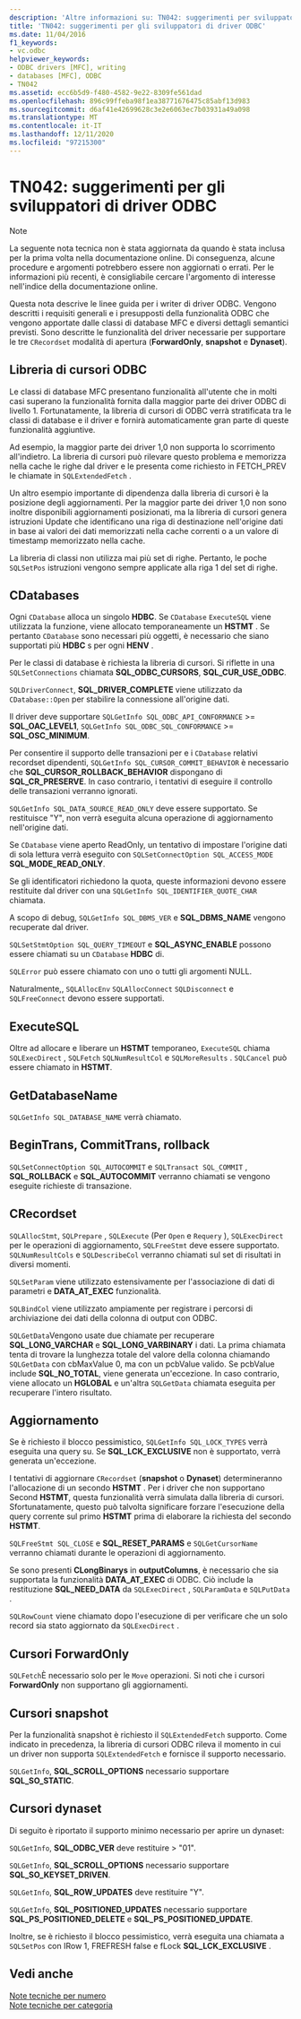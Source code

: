 ```yaml
---
description: 'Altre informazioni su: TN042: suggerimenti per sviluppatori di driver ODBC'
title: 'TN042: suggerimenti per gli sviluppatori di driver ODBC'
ms.date: 11/04/2016
f1_keywords:
- vc.odbc
helpviewer_keywords:
- ODBC drivers [MFC], writing
- databases [MFC], ODBC
- TN042
ms.assetid: ecc6b5d9-f480-4582-9e22-8309fe561dad
ms.openlocfilehash: 896c99ffeba98f1ea38771676475c85abf13d983
ms.sourcegitcommit: d6af41e42699628c3e2e6063ec7b03931a49a098
ms.translationtype: MT
ms.contentlocale: it-IT
ms.lasthandoff: 12/11/2020
ms.locfileid: "97215300"
---
```

# <a name="tn042-odbc-driver-developer-recommendations"></a>TN042: suggerimenti per gli sviluppatori di driver ODBC

> [!NOTE]
> La seguente nota tecnica non è stata aggiornata da quando è stata inclusa per la prima volta nella documentazione online. Di conseguenza, alcune procedure e argomenti potrebbero essere non aggiornati o errati. Per le informazioni più recenti, è consigliabile cercare l'argomento di interesse nell'indice della documentazione online.

Questa nota descrive le linee guida per i writer di driver ODBC. Vengono descritti i requisiti generali e i presupposti della funzionalità ODBC che vengono apportate dalle classi di database MFC e diversi dettagli semantici previsti. Sono descritte le funzionalità del driver necessarie per supportare le tre `CRecordset` modalità di apertura (**ForwardOnly**, **snapshot** e **Dynaset**).

## <a name="odbcs-cursor-library"></a>Libreria di cursori ODBC

Le classi di database MFC presentano funzionalità all'utente che in molti casi superano la funzionalità fornita dalla maggior parte dei driver ODBC di livello 1. Fortunatamente, la libreria di cursori di ODBC verrà stratificata tra le classi di database e il driver e fornirà automaticamente gran parte di queste funzionalità aggiuntive.

Ad esempio, la maggior parte dei driver 1,0 non supporta lo scorrimento all'indietro. La libreria di cursori può rilevare questo problema e memorizza nella cache le righe dal driver e le presenta come richiesto in FETCH_PREV le chiamate in `SQLExtendedFetch` .

Un altro esempio importante di dipendenza dalla libreria di cursori è la posizione degli aggiornamenti. Per la maggior parte dei driver 1,0 non sono inoltre disponibili aggiornamenti posizionati, ma la libreria di cursori genera istruzioni Update che identificano una riga di destinazione nell'origine dati in base ai valori dei dati memorizzati nella cache correnti o a un valore di timestamp memorizzato nella cache.

La libreria di classi non utilizza mai più set di righe. Pertanto, le poche `SQLSetPos` istruzioni vengono sempre applicate alla riga 1 del set di righe.

## <a name="cdatabases"></a>CDatabases

Ogni `CDatabase` alloca un singolo **HDBC**. Se `CDatabase` `ExecuteSQL` viene utilizzata la funzione, viene allocato temporaneamente un **HSTMT** . Se pertanto `CDatabase` sono necessari più oggetti, è necessario che siano supportati più **HDBC** s per ogni **HENV** .

Per le classi di database è richiesta la libreria di cursori. Si riflette in una `SQLSetConnections` chiamata **SQL_ODBC_CURSORS**, **SQL_CUR_USE_ODBC**.

`SQLDriverConnect`, **SQL_DRIVER_COMPLETE** viene utilizzato da `CDatabase::Open` per stabilire la connessione all'origine dati.

Il driver deve supportare `SQLGetInfo SQL_ODBC_API_CONFORMANCE`  >=  **SQL_OAC_LEVEL1**, `SQLGetInfo SQL_ODBC_SQL_CONFORMANCE`  >=  **SQL_OSC_MINIMUM**.

Per consentire il supporto delle transazioni per e i `CDatabase` relativi recordset dipendenti, `SQLGetInfo SQL_CURSOR_COMMIT_BEHAVIOR` è necessario che **SQL_CURSOR_ROLLBACK_BEHAVIOR** dispongano di **SQL_CR_PRESERVE**. In caso contrario, i tentativi di eseguire il controllo delle transazioni verranno ignorati.

`SQLGetInfo SQL_DATA_SOURCE_READ_ONLY` deve essere supportato. Se restituisce "Y", non verrà eseguita alcuna operazione di aggiornamento nell'origine dati.

Se `CDatabase` viene aperto ReadOnly, un tentativo di impostare l'origine dati di sola lettura verrà eseguito con `SQLSetConnectOption SQL_ACCESS_MODE` **SQL_MODE_READ_ONLY**.

Se gli identificatori richiedono la quota, queste informazioni devono essere restituite dal driver con una `SQLGetInfo SQL_IDENTIFIER_QUOTE_CHAR` chiamata.

A scopo di debug, `SQLGetInfo SQL_DBMS_VER` e **SQL_DBMS_NAME** vengono recuperate dal driver.

`SQLSetStmtOption SQL_QUERY_TIMEOUT` e **SQL_ASYNC_ENABLE** possono essere chiamati su un `CDatabase` **HDBC** di.

`SQLError` può essere chiamato con uno o tutti gli argomenti NULL.

Naturalmente,, `SQLAllocEnv` `SQLAllocConnect` `SQLDisconnect` e `SQLFreeConnect` devono essere supportati.

## <a name="executesql"></a>ExecuteSQL

Oltre ad allocare e liberare un **HSTMT** temporaneo, `ExecuteSQL` chiama `SQLExecDirect` , `SQLFetch` `SQLNumResultCol` e `SQLMoreResults` . `SQLCancel` può essere chiamato in **HSTMT**.

## <a name="getdatabasename"></a>GetDatabaseName

`SQLGetInfo SQL_DATABASE_NAME` verrà chiamato.

## <a name="begintrans-committrans-rollback"></a>BeginTrans, CommitTrans, rollback

`SQLSetConnectOption SQL_AUTOCOMMIT` e `SQLTransact SQL_COMMIT` , **SQL_ROLLBACK** e **SQL_AUTOCOMMIT** verranno chiamati se vengono eseguite richieste di transazione.

## <a name="crecordsets"></a>CRecordset

`SQLAllocStmt`, `SQLPrepare` , `SQLExecute` (Per `Open` e `Requery` ), `SQLExecDirect` per le operazioni di aggiornamento, `SQLFreeStmt` deve essere supportato. `SQLNumResultCols` e `SQLDescribeCol` verranno chiamati sul set di risultati in diversi momenti.

`SQLSetParam` viene utilizzato estensivamente per l'associazione di dati di parametri e **DATA_AT_EXEC** funzionalità.

`SQLBindCol` viene utilizzato ampiamente per registrare i percorsi di archiviazione dei dati della colonna di output con ODBC.

`SQLGetData`Vengono usate due chiamate per recuperare **SQL_LONG_VARCHAR** e **SQL_LONG_VARBINARY** i dati. La prima chiamata tenta di trovare la lunghezza totale del valore della colonna chiamando `SQLGetData` con cbMaxValue 0, ma con un pcbValue valido. Se pcbValue include **SQL_NO_TOTAL**, viene generata un'eccezione. In caso contrario, viene allocato un **HGLOBAL** e un'altra `SQLGetData` chiamata eseguita per recuperare l'intero risultato.

## <a name="updating"></a>Aggiornamento

Se è richiesto il blocco pessimistico, `SQLGetInfo SQL_LOCK_TYPES` verrà eseguita una query su. Se **SQL_LCK_EXCLUSIVE** non è supportato, verrà generata un'eccezione.

I tentativi di aggiornare `CRecordset` (**snapshot** o **Dynaset**) determineranno l'allocazione di un secondo **HSTMT** . Per i driver che non supportano Second **HSTMT**, questa funzionalità verrà simulata dalla libreria di cursori. Sfortunatamente, questo può talvolta significare forzare l'esecuzione della query corrente sul primo **HSTMT** prima di elaborare la richiesta del secondo **HSTMT**.

`SQLFreeStmt SQL_CLOSE` e **SQL_RESET_PARAMS** e `SQLGetCursorName` verranno chiamati durante le operazioni di aggiornamento.

Se sono presenti **CLongBinarys** in **outputColumns**, è necessario che sia supportata la funzionalità **DATA_AT_EXEC** di ODBC. Ciò include la restituzione **SQL_NEED_DATA** da `SQLExecDirect` , `SQLParamData` e `SQLPutData` .

`SQLRowCount` viene chiamato dopo l'esecuzione di per verificare che un solo record sia stato aggiornato da `SQLExecDirect` .

## <a name="forwardonly-cursors"></a>Cursori ForwardOnly

`SQLFetch`È necessario solo per le `Move` operazioni. Si noti che i cursori **ForwardOnly** non supportano gli aggiornamenti.

## <a name="snapshot-cursors"></a>Cursori snapshot

Per la funzionalità snapshot è richiesto il `SQLExtendedFetch` supporto. Come indicato in precedenza, la libreria di cursori ODBC rileva il momento in cui un driver non supporta `SQLExtendedFetch` e fornisce il supporto necessario.

`SQLGetInfo`, **SQL_SCROLL_OPTIONS** necessario supportare **SQL_SO_STATIC**.

## <a name="dynaset-cursors"></a>Cursori dynaset

Di seguito è riportato il supporto minimo necessario per aprire un dynaset:

`SQLGetInfo`, **SQL_ODBC_VER** deve restituire > "01".

`SQLGetInfo`, **SQL_SCROLL_OPTIONS** necessario supportare **SQL_SO_KEYSET_DRIVEN**.

`SQLGetInfo`, **SQL_ROW_UPDATES** deve restituire "Y".

`SQLGetInfo`, **SQL_POSITIONED_UPDATES** necessario supportare **SQL_PS_POSITIONED_DELETE** e **SQL_PS_POSITIONED_UPDATE**.

Inoltre, se è richiesto il blocco pessimistico, verrà eseguita una chiamata a `SQLSetPos` con IRow 1, FREFRESH false e fLock **SQL_LCK_EXCLUSIVE** .

## <a name="see-also"></a>Vedi anche

[Note tecniche per numero](../mfc/technical-notes-by-number.md)<br/>
[Note tecniche per categoria](../mfc/technical-notes-by-category.md)
